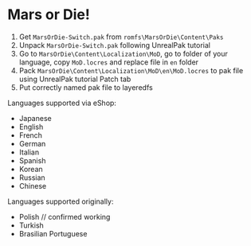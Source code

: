 # Mars or Die!

1. Get `MarsOrDie-Switch.pak` from `romfs\MarsOrDie\Content\Paks`
2. Unpack `MarsOrDie-Switch.pak` following UnrealPak tutorial
3. Go to `MarsOrDie\Content\Localization\MoD`, go to folder of your language, copy `MoD.locres` and replace file in `en` folder
4. Pack `MarsOrDie\Content\Localization\MoD\en\MoD.locres` to pak file using UnrealPak tutorial Patch tab
5. Put correctly named pak file to layeredfs

Languages supported via eShop:
- Japanese
- English
- French
- German
- Italian
- Spanish
- Korean
- Russian
- Chinese

Languages supported originally:
- Polish // confirmed working
- Turkish
- Brasilian Portuguese

